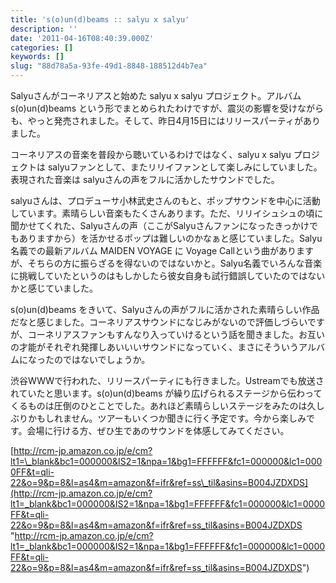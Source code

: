 ```yaml
---
title: 's(o)un(d)beams :: salyu x salyu'
description: ''
date: '2011-04-16T08:40:39.000Z'
categories: []
keywords: []
slug: "88d78a5a-93fe-49d1-8848-188512d4b7ea"
---
```

Salyuさんがコーネリアスと始めた salyu x salyu プロジェクト。アルバム s(o)un(d)beams という形でまとめられたわけですが、震災の影響を受けながらも、やっと発売されました。そして、昨日4月15日にはリリースパーティがありました。

コーネリアスの音楽を普段から聴いているわけではなく、salyu x salyu プロジェクトは salyuファンとして、またリリイファンとして楽しみにしていました。表現された音楽は salyuさんの声をフルに活かしたサウンドでした。

salyuさんは、プロデューサ小林武史さんのもと、ポップサウンドを中心に活動しています。素晴らしい音楽もたくさんあります。ただ、リリイシュシュの頃に聞かせてくれた、Salyuさんの声（ここがSalyuさんファンになったきっかけでもありますから）を活かせるポップは難しいのかなぁと感じていました。Salyu名義での最新アルバム MAIDEN VOYAGE に Voyage Callという曲がありますが、そちらの方に振らざるを得ないのではないかと。Salyu名義でいろんな音楽に挑戦していたというのはもしかしたら彼女自身も試行錯誤していたのではないかと感じていました。

s(o)un(d)beams をきいて、Salyuさんの声がフルに活かされた素晴らしい作品だなと感じました。コーネリアスサウンドになじみがないので評価しづらいですが、コーネリアスファンもすんなり入っていけるという話を聞きました。お互いの才能がそれぞれ発揮しあいいいサウンドになっていく、まさにそういうアルバムになったのではないでしょうか。

渋谷WWWで行われた、リリースパーティにも行きました。Ustreamでも放送されていたと思います。s(o)un(d)beams が繰り広げられるステージから伝わってくるものは圧倒のひとことでした。あれほど素晴らしいステージをみたのは久しぶりかもしれません。ツアーもいくつか聞きに行く予定です。今から楽しみです。会場に行ける方、ぜひ生であのサウンドを体感してみてください。

[http://rcm-jp.amazon.co.jp/e/cm?lt1=\_blank&bc1=000000&IS2=1&npa=1&bg1=FFFFFF&fc1=000000&lc1=0000FF&t=qli-22&o=9&p=8&l=as4&m=amazon&f=ifr&ref=ss\_til&asins=B004JZDXDS](http://rcm-jp.amazon.co.jp/e/cm?lt1=_blank&bc1=000000&IS2=1&npa=1&bg1=FFFFFF&fc1=000000&lc1=0000FF&t=qli-22&o=9&p=8&l=as4&m=amazon&f=ifr&ref=ss_til&asins=B004JZDXDS "http://rcm-jp.amazon.co.jp/e/cm?lt1=_blank&bc1=000000&IS2=1&npa=1&bg1=FFFFFF&fc1=000000&lc1=0000FF&t=qli-22&o=9&p=8&l=as4&m=amazon&f=ifr&ref=ss_til&asins=B004JZDXDS")